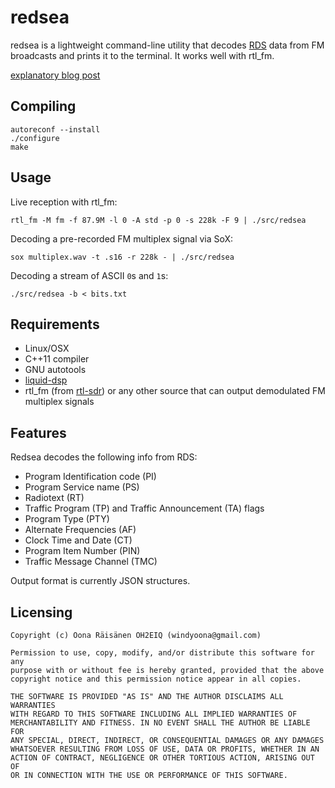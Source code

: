 # redsea

redsea is a lightweight command-line utility that decodes
[RDS](http://en.wikipedia.org/wiki/Radio_Data_System) data from FM broadcasts
and prints it to the terminal. It works well with rtl_fm.

[explanatory blog post](http://www.windytan.com/2015/02/receiving-rds-with-rtl-sdr.html)

## Compiling

```
autoreconf --install
./configure
make
```

## Usage

Live reception with rtl_fm:

```
rtl_fm -M fm -f 87.9M -l 0 -A std -p 0 -s 228k -F 9 | ./src/redsea
```

Decoding a pre-recorded FM multiplex signal via SoX:

```
sox multiplex.wav -t .s16 -r 228k - | ./src/redsea
```

Decoding a stream of ASCII `0`s and `1`s:

```
./src/redsea -b < bits.txt
```

## Requirements

* Linux/OSX
* C++11 compiler
* GNU autotools
* [liquid-dsp](https://github.com/jgaeddert/liquid-dsp)
* rtl_fm (from [rtl-sdr](http://sdr.osmocom.org/trac/wiki/rtl-sdr)) or any other source that can output demodulated FM multiplex signals

## Features

Redsea decodes the following info from RDS:

* Program Identification code (PI)
* Program Service name (PS)
* Radiotext (RT)
* Traffic Program (TP) and Traffic Announcement (TA) flags
* Program Type (PTY)
* Alternate Frequencies (AF)
* Clock Time and Date (CT)
* Program Item Number (PIN)
* Traffic Message Channel (TMC)

Output format is currently JSON structures.

## Licensing

```
Copyright (c) Oona Räisänen OH2EIQ (windyoona@gmail.com)

Permission to use, copy, modify, and/or distribute this software for any
purpose with or without fee is hereby granted, provided that the above
copyright notice and this permission notice appear in all copies.

THE SOFTWARE IS PROVIDED "AS IS" AND THE AUTHOR DISCLAIMS ALL WARRANTIES
WITH REGARD TO THIS SOFTWARE INCLUDING ALL IMPLIED WARRANTIES OF
MERCHANTABILITY AND FITNESS. IN NO EVENT SHALL THE AUTHOR BE LIABLE FOR
ANY SPECIAL, DIRECT, INDIRECT, OR CONSEQUENTIAL DAMAGES OR ANY DAMAGES
WHATSOEVER RESULTING FROM LOSS OF USE, DATA OR PROFITS, WHETHER IN AN
ACTION OF CONTRACT, NEGLIGENCE OR OTHER TORTIOUS ACTION, ARISING OUT OF
OR IN CONNECTION WITH THE USE OR PERFORMANCE OF THIS SOFTWARE.
```
